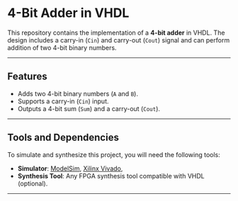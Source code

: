 # 4-Bit Adder in VHDL

This repository contains the implementation of a **4-bit adder** in VHDL. The design includes a carry-in (`Cin`) and carry-out (`Cout`) signal and can perform addition of two 4-bit binary numbers.

---

## Features

- Adds two 4-bit binary numbers (`A` and `B`).
- Supports a carry-in (`Cin`) input.
- Outputs a 4-bit sum (`Sum`) and a carry-out (`Cout`).

---

## Tools and Dependencies

To simulate and synthesize this project, you will need the following tools:

- **Simulator**: [ModelSim](https://www.mentor.com/products/fv/modelsim/), [Xilinx Vivado](https://www.xilinx.com/products/design-tools/vivado.html),
- **Synthesis Tool**: Any FPGA synthesis tool compatible with VHDL (optional).

---


